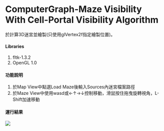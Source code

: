 # ComputerGraph-Maze Visibility With Cell-Portal Visibility Algorithm

於計算3D迷宮並繪製(只使用glVertex2f指定繪製位置)。  

#### Libraries
 1. fltk-1.3.2
 2. OpenGL 1.0
 
#### 功能說明
 1. 於Map View中點選Load Maze後輸入Sources內迷宮檔案路徑
 2. 於Maze View中使用wasd或←↑→↓控制移動，滑鼠按住拖曳旋轉視角，L-Shift加速移動

#### 運行結果
![](https://i.imgur.com/2v4VGM0.png)
